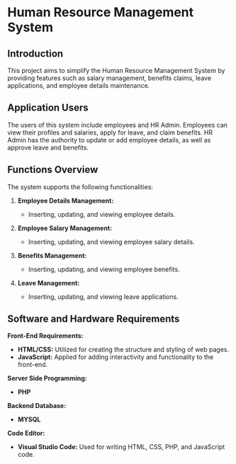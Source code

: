 # Human Resource Management System

## Introduction

This project aims to simplify the Human Resource Management System by providing features such as salary management, benefits claims, leave applications, and employee details maintenance.

## Application Users

The users of this system include employees and HR Admin. Employees can view their profiles and salaries, apply for leave, and claim benefits. HR Admin has the authority to update or add employee details, as well as approve leave and benefits.

## Functions Overview

The system supports the following functionalities:

1. **Employee Details Management:**
   - Inserting, updating, and viewing employee details.

2. **Employee Salary Management:**
   - Inserting, updating, and viewing employee salary details.

3. **Benefits Management:**
   - Inserting, updating, and viewing employee benefits.

4. **Leave Management:**
   - Inserting, updating, and viewing leave applications.

## Software and Hardware Requirements

**Front-End Requirements:**
- **HTML/CSS:** Utilized for creating the structure and styling of web pages.
- **JavaScript:** Applied for adding interactivity and functionality to the front-end.

**Server Side Programming:**
- **PHP**

**Backend Database:**
- **MYSQL**

**Code Editor:**
- **Visual Studio Code:** Used for writing HTML, CSS, PHP, and JavaScript code.


